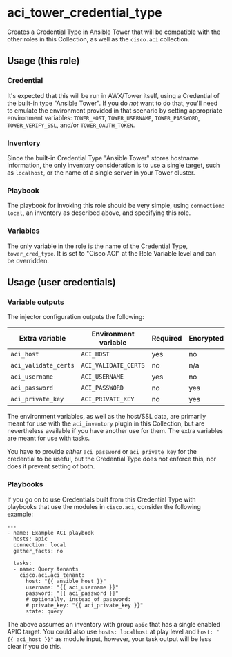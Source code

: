 # aci_tower_credential_type
Creates a Credential Type in Ansible Tower that will be compatible with the other roles in this Collection, as well as the `cisco.aci` collection.

## Usage (this role)

### Credential
It's expected that this will be run in AWX/Tower itself, using a Credential of the built-in type "Ansible Tower". If you do *not* want to do that, you'll need to emulate the environment provided in that scenario by setting appropriate environment variables: `TOWER_HOST`, `TOWER_USERNAME`, `TOWER_PASSWORD`, `TOWER_VERIFY_SSL`, and/or `TOWER_OAUTH_TOKEN`.

### Inventory
Since the built-in Credential Type "Ansible Tower" stores hostname information, the only inventory consideration is to use a single target, such as `localhost`, or the name of a single server in your Tower cluster.

### Playbook
The playbook for invoking this role should be very simple, using `connection: local`, an inventory as described above, and specifying this role.

### Variables
The only variable in the role is the name of the Credential Type, `tower_cred_type`. It is set to "Cisco ACI" at the Role Variable level and can be overridden.

## Usage (user credentials)

### Variable outputs
The injector configuration outputs the following:

| Extra variable       | Environment variable | Required | Encrypted |
| -------------------- | -------------------- | -------- | --------- |
| `aci_host`           | `ACI_HOST`           | yes      | no        |
| `aci_validate_certs` | `ACI_VALIDATE_CERTS` | no       | n/a       |
| `aci_username`       | `ACI_USERNAME`       | yes      | no        |
| `aci_password`       | `ACI_PASSWORD`       | no       | yes       |
| `aci_private_key`    | `ACI_PRIVATE_KEY`    | no       | yes       |

The environment variables, as well as the host/SSL data, are primarily meant for use with the `aci_inventory` plugin in this Collection, but are nevertheless available if you have another use for them. The extra variables are meant for use with tasks.

You have to provide *either* `aci_password` or `aci_private_key` for the credential to be useful, but the Credential Type does not enforce this, nor does it prevent setting of both.

### Playbooks
If you go on to use Credentials built from this Credential Type with playbooks that use the modules in `cisco.aci`, consider the following example:

```
---
- name: Example ACI playbook
  hosts: apic
  connection: local
  gather_facts: no

  tasks:
  - name: Query tenants
    cisco.aci.aci_tenant:
      host: "{{ ansible_host }}"
      username: "{{ aci_username }}"
      password: "{{ aci_password }}"
      # optionally, instead of password:
      # private_key: "{{ aci_private_key }}"
      state: query
```
The above assumes an inventory with group `apic` that has a single enabled APIC target. You could also use `hosts: localhost` at play level and `host: "{{ aci_host }}"` as module input, however, your task output will be less clear if you do this.
